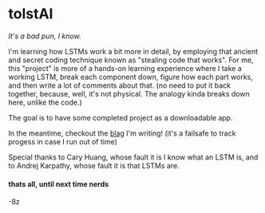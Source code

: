 # tolstAI

*It's a bad pun, I know.*

I'm learning how LSTMs work a bit more in detail, by employing that ancient and secret coding technique known as "stealing code that works". For me, this "project" is more of a hands-on learning experience where I take a working LSTM, break each component down, figure how each part works, and then write a lot of comments about that. (no need to put it back together, because, well, it's not physical. The analogy kinda breaks down here, unlike the code.)

The goal is to have some completed project as a downloadable app.

In the meantime, checkout the [blag](https://8lliotzhang.github.io/prometheus/) I'm writing! (it's a failsafe to track progess in case I run out of time)

Special thanks to Cary Huang, whose fault it is I know what an LSTM is, and to Andrej Karpathy, whose fault it is that LSTMs are.

#### thats all, until next time nerds 
-8z
